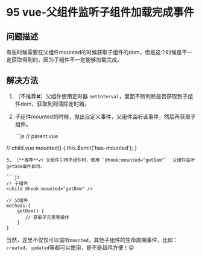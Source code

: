 # 95 vue-父组件监听子组件加载完成事件

## 问题描述

有些时候需要在父组件mounted的时候获取子组件的dom，但是这个时候是不一定获取得到的，因为子组件不一定能够加载完成。

## 解决方法

1. （不推荐❌）父组件使用定时器 `setInterval`，里面不断判断是否获取到子组件dom，获取到则清除定时器。
2. 子组件mounted的时候，抛出自定义事件，父组件监听该事件，然后再获取子组件。

   \`\`\`js // parent.vue

// child.vue mounted\(\) { this.$emit\('has-mounted'\); }

```text
3. （**推荐**✔）父组件引用子组件时，使用 `@hook:mounted="getDom"`  父组件监听getDom事件即可。

```js
// 子组件
<child @hook:mounted="getDom" />

// 父组件
methods:{
    getDom() {
       // 获取子元素等操作
    }
}
```

当然，这里不仅仅可以监听`mounted`，其他子组件的生命周期事件，比如：`created`，`updated`等都可以使用，是不是超鸡方便！😜

